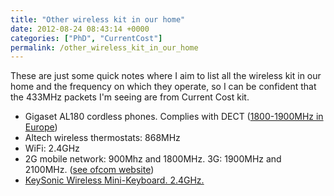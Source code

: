 ```yaml
---
title: "Other wireless kit in our home"
date: 2012-08-24 08:43:14 +0000
categories: ["PhD", "CurrentCost"]
permalink: /other_wireless_kit_in_our_home
---
```

These are just some quick notes where I aim to list all the wireless kit
in our home and the frequency on which they operate, so I can be
confident that the 433MHz packets I'm seeing are from Current Cost kit.

-   Gigaset AL180 cordless phones. Complies with DECT ([1800-1900MHz in
    Europe](http://en.wikipedia.org/wiki/Digital_Enhanced_Cordless_Telecommunications#Technical_properties))
-   Altech wireless thermostats: 868MHz
-   WiFi: 2.4GHz
-   2G mobile network: 900Mhz and 1800MHz. 3G: 1900MHz and 2100MHz.
    ([see ofcom
    website](http://www.ofcom.org.uk/static/archive/ra/topics/pmc/document/licencetypes/cellularinfo.htm#4))
-   [KeySonic Wireless Mini-Keyboard.
    2.4GHz.](http://www.ebuyer.com/104608-keysonic-2-4ghz-wireless-keyboard-with-integrated-touchpad-usb-kb-ack-540rf)

<!--break-->

